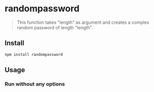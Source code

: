 # randompassword

> This function takes "length" as argument and creates a complex random password of length "length".

## Install

```sh
npm install randompassword
```

## Usage

### Run without any options